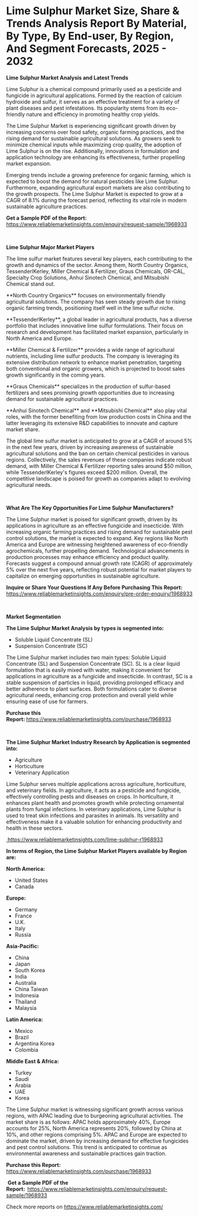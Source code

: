 <p><h1>Lime Sulphur Market Size, Share & Trends Analysis Report By Material, By Type, By End-user, By Region, And Segment Forecasts, 2025 - 2032</h1></p><p><strong>Lime Sulphur Market Analysis and Latest Trends</strong></p>
<p><p>Lime Sulphur is a chemical compound primarily used as a pesticide and fungicide in agricultural applications. Formed by the reaction of calcium hydroxide and sulfur, it serves as an effective treatment for a variety of plant diseases and pest infestations. Its popularity stems from its eco-friendly nature and efficiency in promoting healthy crop yields.</p><p>The Lime Sulphur Market is experiencing significant growth driven by increasing concerns over food safety, organic farming practices, and the rising demand for sustainable agricultural solutions. As growers seek to minimize chemical inputs while maximizing crop quality, the adoption of Lime Sulphur is on the rise. Additionally, innovations in formulation and application technology are enhancing its effectiveness, further propelling market expansion.</p><p>Emerging trends include a growing preference for organic farming, which is expected to boost the demand for natural pesticides like Lime Sulphur. Furthermore, expanding agricultural export markets are also contributing to the growth prospects. The Lime Sulphur Market is expected to grow at a CAGR of 8.1% during the forecast period, reflecting its vital role in modern sustainable agriculture practices.</p></p>
<p><strong>Get a Sample PDF of the Report:&nbsp;</strong> <a href="https://www.reliablemarketinsights.com/enquiry/request-sample/1968933?utm_campaign=2206&utm_medium=2&utm_source=Github&utm_content=ia&utm_term=31012025&utm_id=lime-sulphur">https://www.reliablemarketinsights.com/enquiry/request-sample/1968933</a></p>
<p>&nbsp;</p>
<p><strong>Lime Sulphur Major Market Players</strong></p>
<p><p>The lime sulfur market features several key players, each contributing to the growth and dynamics of the sector. Among them, North Country Organics, TessenderlKerley, Miller Chemical & Fertilizer, Graus Chemicals, OR-CAL, Specialty Crop Solutions, Anhui Sinotech Chemical, and Mitsubishi Chemical stand out.</p><p>**North Country Organics** focuses on environmentally friendly agricultural solutions. The company has seen steady growth due to rising organic farming trends, positioning itself well in the lime sulfur niche.</p><p>**TessenderlKerley**, a global leader in agricultural products, has a diverse portfolio that includes innovative lime sulfur formulations. Their focus on research and development has facilitated market expansion, particularly in North America and Europe.</p><p>**Miller Chemical & Fertilizer** provides a wide range of agricultural nutrients, including lime sulfur products. The company is leveraging its extensive distribution network to enhance market penetration, targeting both conventional and organic growers, which is projected to boost sales growth significantly in the coming years.</p><p>**Graus Chemicals** specializes in the production of sulfur-based fertilizers and sees promising growth opportunities due to increasing demand for sustainable agricultural practices.</p><p>**Anhui Sinotech Chemical** and **Mitsubishi Chemical** also play vital roles, with the former benefiting from low production costs in China and the latter leveraging its extensive R&D capabilities to innovate and capture market share.</p><p>The global lime sulfur market is anticipated to grow at a CAGR of around 5% in the next few years, driven by increasing awareness of sustainable agricultural solutions and the ban on certain chemical pesticides in various regions. Collectively, the sales revenues of these companies indicate robust demand, with Miller Chemical & Fertilizer reporting sales around $50 million, while TessenderlKerley's figures exceed $200 million. Overall, the competitive landscape is poised for growth as companies adapt to evolving agricultural needs.</p></p>
<p>&nbsp;</p>
<p><strong>What Are The Key Opportunities For Lime Sulphur Manufacturers?</strong></p>
<p><p>The Lime Sulphur market is poised for significant growth, driven by its applications in agriculture as an effective fungicide and insecticide. With increasing organic farming practices and rising demand for sustainable pest control solutions, the market is expected to expand. Key regions like North America and Europe are witnessing heightened awareness of eco-friendly agrochemicals, further propelling demand. Technological advancements in production processes may enhance efficiency and product quality. Forecasts suggest a compound annual growth rate (CAGR) of approximately 5% over the next five years, reflecting robust potential for market players to capitalize on emerging opportunities in sustainable agriculture.</p></p>
<p><strong>Inquire or Share Your Questions If Any Before Purchasing This Report:</strong> <a href="https://www.reliablemarketinsights.com/enquiry/pre-order-enquiry/1968933?utm_campaign=2206&utm_medium=2&utm_source=Github&utm_content=ia&utm_term=31012025&utm_id=lime-sulphur">https://www.reliablemarketinsights.com/enquiry/pre-order-enquiry/1968933</a></p>
<p>&nbsp;</p>
<p><strong>Market Segmentation</strong></p>
<p><strong>The Lime Sulphur Market Analysis by types is segmented into:</strong></p>
<p><ul><li>Soluble Liquid Concentrate (SL)</li><li>Suspension Concentrate (SC)</li></ul></p>
<p><p>The Lime Sulphur market includes two main types: Soluble Liquid Concentrate (SL) and Suspension Concentrate (SC). SL is a clear liquid formulation that is easily mixed with water, making it convenient for applications in agriculture as a fungicide and insecticide. In contrast, SC is a stable suspension of particles in liquid, providing prolonged efficacy and better adherence to plant surfaces. Both formulations cater to diverse agricultural needs, enhancing crop protection and overall yield while ensuring ease of use for farmers.</p></p>
<p><strong>Purchase this Report:&nbsp;</strong><a href="https://www.reliablemarketinsights.com/purchase/1968933?utm_campaign=2206&utm_medium=2&utm_source=Github&utm_content=ia&utm_term=31012025&utm_id=lime-sulphur">https://www.reliablemarketinsights.com/purchase/1968933</a></p>
<p>&nbsp;</p>
<p><strong>The Lime Sulphur Market Industry Research by Application is segmented into:</strong></p>
<p><ul><li>Agriculture</li><li>Horticulture</li><li>Veterinary Application</li></ul></p>
<p><p>Lime Sulphur serves multiple applications across agriculture, horticulture, and veterinary fields. In agriculture, it acts as a pesticide and fungicide, effectively controlling pests and diseases on crops. In horticulture, it enhances plant health and promotes growth while protecting ornamental plants from fungal infections. In veterinary applications, Lime Sulphur is used to treat skin infections and parasites in animals. Its versatility and effectiveness make it a valuable solution for enhancing productivity and health in these sectors.</p></p>
<p><a href="https://www.reliablemarketinsights.com/lime-sulphur-r1968933?utm_campaign=2206&utm_medium=2&utm_source=Github&utm_content=ia&utm_term=31012025&utm_id=lime-sulphur">&nbsp;https://www.reliablemarketinsights.com/lime-sulphur-r1968933</a></p>
<p><strong>In terms of Region, the Lime Sulphur Market Players available by Region are:</strong></p>
<p>
    <p> <strong> North America: </strong>
        <ul>
            <li>United States</li>
            <li>Canada</li>
        </ul>
        </p> 
    <p> <strong> Europe: </strong>
        <ul>
            <li>Germany</li>
            <li>France</li>
            <li>U.K.</li>
            <li>Italy</li>
            <li>Russia</li>
        </ul>
        </p> 
    <p> <strong> Asia-Pacific: </strong>
        <ul>
            <li>China</li>
            <li>Japan</li>
            <li>South Korea</li>
            <li>India</li>
            <li>Australia</li>
            <li>China Taiwan</li>
            <li>Indonesia</li>
            <li>Thailand</li>
            <li>Malaysia</li>
        </ul>
        </p> 
    <p> <strong> Latin America: </strong>
        <ul>
            <li>Mexico</li>
            <li>Brazil</li>
            <li>Argentina Korea</li>
            <li>Colombia</li>
        </ul>
        </p> 
    <p> <strong> Middle East & Africa: </strong>
        <ul>
            <li>Turkey</li>
            <li>Saudi</li>
            <li>Arabia</li>
            <li>UAE</li>
            <li>Korea</li>
        </ul>
    </p>
    </p>
<p><p>The Lime Sulphur market is witnessing significant growth across various regions, with APAC leading due to burgeoning agricultural activities. The market share is as follows: APAC holds approximately 40%, Europe accounts for 25%, North America represents 20%, followed by China at 10%, and other regions comprising 5%. APAC and Europe are expected to dominate the market, driven by increasing demand for effective fungicides and pest control solutions. This trend is anticipated to continue as environmental awareness and sustainable practices gain traction.</p></p>
<p><strong>Purchase this Report: </strong><a href="https://www.reliablemarketinsights.com/purchase/1968933?utm_campaign=2206&utm_medium=2&utm_source=Github&utm_content=ia&utm_term=31012025&utm_id=lime-sulphur">https://www.reliablemarketinsights.com/purchase/1968933</a></p>
<p>&nbsp;<strong>Get a Sample PDF of the Report:&nbsp;&nbsp;</strong><a href="https://www.reliablemarketinsights.com/enquiry/request-sample/1968933?utm_campaign=2206&utm_medium=2&utm_source=Github&utm_content=ia&utm_term=31012025&utm_id=lime-sulphur">https://www.reliablemarketinsights.com/enquiry/request-sample/1968933</a></p>
<p><strong></strong></p>
<p>Check more reports on <a href="https://www.reliablemarketinsights.com/?utm_campaign=2206&utm_medium=2&utm_source=Github&utm_content=ia&utm_term=31012025&utm_id=lime-sulphur">https://www.reliablemarketinsights.com/</a></p>